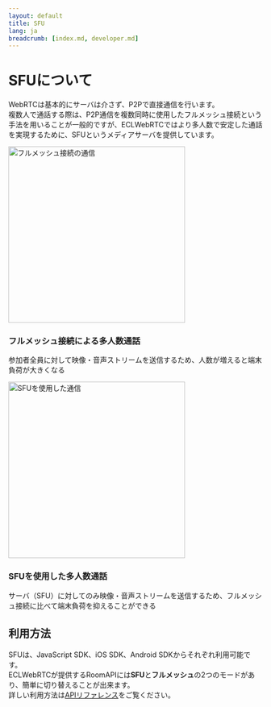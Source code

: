 ```yaml
---
layout: default
title: SFU
lang: ja
breadcrumb: [index.md, developer.md]
---
```


# SFUについて

WebRTCは基本的にサーバは介さず、P2Pで直接通信を行います。  
複数人で通話する際は、P2P通信を複数同時に使用したフルメッシュ接続という手法を用いることが一般的ですが、ECLWebRTCではより多人数で安定した通話を実現するために、SFUというメディアサーバを提供しています。


<div class="row">
    <div class="col-sm-6">
        <div class="card">
            <img src='{{ site.rootdir[page.lang] }}images/fullmesh.png' id='fullmesh.png' width='350' alt='フルメッシュ接続の通信'>
            <div class="card-body">
                <h3 class="card-title">フルメッシュ接続による多人数通話</h3>
                <p class="card-text">参加者全員に対して映像・音声ストリームを送信するため、人数が増えると端末負荷が大きくなる</p>
            </div>
        </div>
    </div>
    <div class="col-sm-6">
        <div class="card">
            <img src='{{ site.rootdir[page.lang] }}images/sfu.png' id='sfu_img' width='350' alt='SFUを使用した通信'>
            <div class="card-body">
                <h3 class="card-title">SFUを使用した多人数通話</h3>
                <p class="card-text">サーバ（SFU）に対してのみ映像・音声ストリームを送信するため、フルメッシュ接続に比べて端末負荷を抑えることができる</p>
            </div>
        </div>
    </div>    
</div>


## 利用方法

SFUは、JavaScript SDK、iOS SDK、Android SDKからそれぞれ利用可能です。  
ECLWebRTCが提供するRoomAPIには<b>SFU</b>と<b>フルメッシュ</b>の2つのモードがあり、簡単に切り替えることが出来ます。  
詳しい利用方法は[APIリファレンス](./sfu.htmk)をご覧ください。


